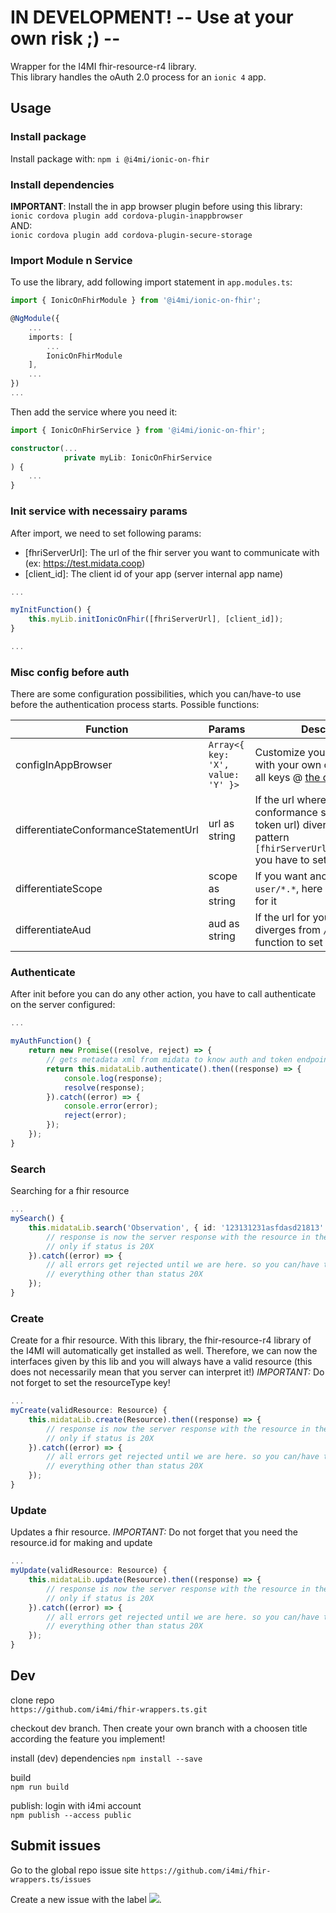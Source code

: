 # IN DEVELOPMENT! -- Use at your own risk ;) --

Wrapper for the I4MI fhir-resource-r4 library.  
This library handles the oAuth 2.0 process for an `ionic 4` app.

## Usage

### Install package
Install package with:
`npm i @i4mi/ionic-on-fhir`

### Install dependencies
**IMPORTANT**: Install the in app browser plugin before using this library:  
`ionic cordova plugin add cordova-plugin-inappbrowser`  
AND:  
`ionic cordova plugin add cordova-plugin-secure-storage`

### Import Module n Service
To use the library, add following import statement in `app.modules.ts`:  
```typescript
import { IonicOnFhirModule } from '@i4mi/ionic-on-fhir';

@NgModule({
    ...
    imports: [
        ...
        IonicOnFhirModule
    ],
    ...
})
...
```

Then add the service where you need it:
```typescript
import { IonicOnFhirService } from '@i4mi/ionic-on-fhir';

constructor(...
            private myLib: IonicOnFhirService
) {
    ...
}
```

### Init service with necessairy params
After import, we need to set following params: 
* [fhriServerUrl]: The url of the fhir server you want to communicate with (ex: https://test.midata.coop)
* [client_id]: The client id of your app (server internal app name)

```typescript
...

myInitFunction() {
    this.myLib.initIonicOnFhir([fhriServerUrl], [client_id]);
}

...
```

### Misc config before auth
There are some configuration possibilities, which you can/have-to use before the authentication process starts.
Possible functions:  


| Function           | Params                            | Description |  
| ---                | ---                               | --- |  
| configInAppBrowser | `Array<{ key: 'X', value: 'Y' }>` | Customize your in app browser with your own config! Look up all keys @ [the documentation](https://github.com/apache/cordova-plugin-inappbrowser)      |  
| differentiateConformanceStatementUrl | url as string   | If the url where to get the conformance statement (auth n token url) diverges from the pattern `[fhirServerUrl]/fhir/metadata` you have to set it here |  
| differentiateScope | scope as string                   | If you want another scope than `user/*.*`, here is the function for it                                                                                     |  
| differentiateAud   | aud as string                     | If the url for your api calls diverges from `/fhir` here is the function to set it                                                                     |



### Authenticate
After init before you can do any other action, you have to call authenticate on the server configured:
```typescript
...

myAuthFunction() {
    return new Promise((resolve, reject) => {
        // gets metadata xml from midata to know auth and token endpoint url
        return this.midataLib.authenticate().then((response) => {
            console.log(response);
            resolve(response);
        }).catch((error) => {
            console.error(error);
            reject(error);
        });
    });
}
```

### Search
Searching for a fhir resource
```typescript
...
mySearch() {
    this.midataLib.search('Observation', { id: '123131231asfdasd21813' }).then((response) => {
        // response is now the server response with the resource in the body
        // only if status is 20X
    }).catch((error) => {
        // all errors get rejected until we are here. so you can/have to handle everything that can get wrong here.
        // everything other than status 20X
    });
}
```

### Create
Create for a fhir resource.
With this library, the fhir-resource-r4 library of the I4MI will automatically get installed as well. Therefore, we can now the interfaces given by this lib and you will always have a valid resource (this does not necessarily mean that you server can interpret it!)
*IMPORTANT:* Do not forget to set the resourceType key!
```typescript
...
myCreate(validResource: Resource) {
    this.midataLib.create(Resource).then((response) => {
        // response is now the server response with the resource in the body
        // only if status is 20X
    }).catch((error) => {
        // all errors get rejected until we are here. so you can/have to handle everything that can get wrong here.
        // everything other than status 20X
    });
}
```

### Update
Updates a fhir resource.
*IMPORTANT:* Do not forget that you need the resource.id for making and update
```typescript
...
myUpdate(validResource: Resource) {
    this.midataLib.update(Resource).then((response) => {
        // response is now the server response with the resource in the body
        // only if status is 20X
    }).catch((error) => {
        // all errors get rejected until we are here. so you can/have to handle everything that can get wrong here.
        // everything other than status 20X
    });
}
```

## Dev
clone repo  
`https://github.com/i4mi/fhir-wrappers.ts.git`

checkout dev branch. Then create your own branch with a choosen title according the feature you implement!

install (dev) dependencies
`npm install --save`

build  
`npm run build`

publish: login with i4mi account  
`npm publish --access public`

## Submit issues
Go to the global repo issue site
`https://github.com/i4mi/fhir-wrappers.ts/issues`

Create a new issue with the label ![][~ionic].

[~ionic]: https://img.shields.io/static/v1?label=-->&message=IONIC&color=blue
